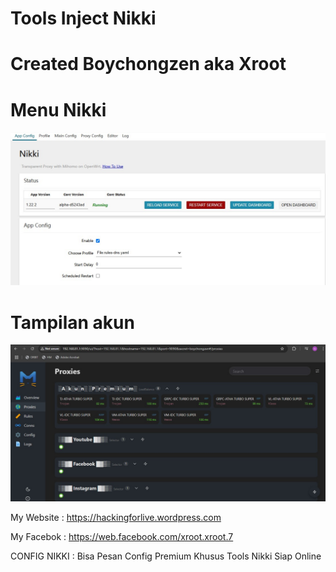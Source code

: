 # Tools Inject Nikki 

# Created Boychongzen aka Xroot

#  Menu Nikki
![be](https://raw.githubusercontent.com/boychongzen18/NIKKI/refs/heads/main/nikki.jpg)
#  Tampilan akun
![be](https://raw.githubusercontent.com/boychongzen18/NIKKI/refs/heads/main/nikki-1.jpg)



My Website    : https://hackingforlive.wordpress.com

My Facebok    : https://web.facebook.com/xroot.xroot.7

CONFIG NIKKI    : Bisa Pesan Config Premium Khusus Tools Nikki Siap Online
